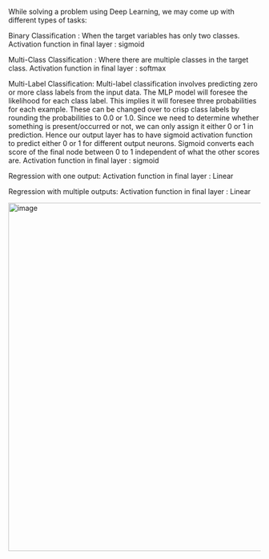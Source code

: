 
While solving a problem using Deep Learning, we may come up with different types of tasks:

Binary Classification : When the target variables has only two classes.
Activation function in final layer : sigmoid

Multi-Class Classification : Where there are multiple classes in the target class.
Activation function in final layer : softmax

Multi-Label Classification: Multi-label classification involves predicting zero or more class labels from the input data.
The MLP model will foresee the likelihood for each class label. This implies it will foresee three probabilities for each example.
These can be changed over to crisp class labels by rounding the probabilities to 0.0 or 1.0. 
Since we need to determine whether something is present/occurred or not, we can only assign it either 0 or 1 in prediction. 
Hence our output layer has to have sigmoid activation function to predict either 0 or 1 for different output neurons. 
Sigmoid converts each score of the final node between 0 to 1 independent of what the other scores are. 
Activation function in final layer : sigmoid


Regression with one output:
Activation function in final layer : Linear


Regression with multiple outputs:
Activation function in final layer : Linear

<img width="695" alt="image" src="https://user-images.githubusercontent.com/31846843/172292566-150b0c2a-ef9c-4136-9579-23f39f8f65c2.png">

